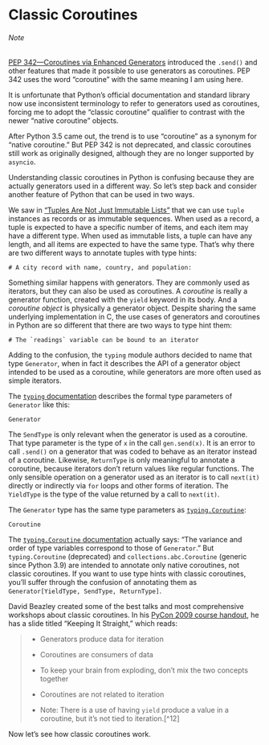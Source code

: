 # Classic Coroutines

###### Note

[PEP 342—Coroutines via Enhanced Generators](https://fpy.li/pep342) introduced the `.send()` and other features that made it possible to use generators as coroutines. PEP 342 uses the word “coroutine” with the same meaning I am using here.

It is unfortunate that Python’s official documentation and standard library now use inconsistent terminology to refer to generators used as coroutines, forcing me to adopt the “classic coroutine” qualifier to contrast with the newer “native coroutine” objects.

After Python 3.5 came out, the trend is to use “coroutine” as a synonym for “native coroutine.” But PEP 342 is not deprecated, and classic coroutines still work as originally designed, although they are no longer supported by `asyncio`.

Understanding classic coroutines in Python is confusing because they are actually generators used in a different way. So let’s step back and consider another feature of Python that can be used in two ways.

We saw in [“Tuples Are Not Just Immutable Lists”](ch02.html#tuples_more_than_lists_sec) that we can use `tuple` instances as records or as immutable sequences. When used as a record, a tuple is expected to have a specific number of items, and each item may have a different type. When used as immutable lists, a tuple can have any length, and all items are expected to have the same type. That’s why there are two different ways to annotate tuples with type hints:

```
# A city record with name, country, and population:
```

Something similar happens with generators. They are commonly used as iterators, but they can also be used as coroutines. A _coroutine_ is really a generator function, created with the `yield` keyword in its body. And a _coroutine object_ is physically a generator object. Despite sharing the same underlying implementation in C, the use cases of generators and coroutines in Python are so different that there are two ways to type hint them:

```
# The `readings` variable can be bound to an iterator
```

Adding to the confusion, the `typing` module authors decided to name that type `Generator`, when in fact it describes the API of a generator object intended to be used as a coroutine, while generators are more often used as simple iterators.

The [`typing` documentation](https://fpy.li/17-17) describes the formal type parameters of `Generator` like this:

```
Generator
```

The `SendType` is only relevant when the generator is used as a coroutine. That type parameter is the type of `x` in the call `gen.send(x)`. It is an error to call `.send()` on a generator that was coded to behave as an iterator instead of a coroutine. Likewise, `ReturnType` is only meaningful to annotate a coroutine, because iterators don’t return values like regular functions. The only sensible operation on a generator used as an iterator is to call `next(it)` directly or indirectly via `for` loops and other forms of iteration. The `YieldType` is the type of the value returned by a call to `next(it)`.

The `Generator` type has the same type parameters as [`typing.Coroutine`](https://fpy.li/typecoro):

```
Coroutine
```

The [`typing.Coroutine` documentation](https://fpy.li/typecoro) actually says: “The variance and order of type variables correspond to those of `Generator`.” But `typing.Coroutine` (deprecated) and `collections.abc.Coroutine` (generic since Python 3.9) are intended to annotate only native coroutines, not classic coroutines. If you want to use type hints with classic coroutines, you’ll suffer through the confusion of annotating them as `Generator[YieldType, SendType, ReturnType]`.

David Beazley created some of the best talks and most comprehensive workshops about classic coroutines. In his [PyCon 2009 course handout](https://fpy.li/17-18), he has a slide titled “Keeping It Straight,” which reads:

> - Generators produce data for iteration
>     
> - Coroutines are consumers of data
>     
> - To keep your brain from exploding, don’t mix the two concepts together
>     
> - Coroutines are not related to iteration
>     
> - Note: There is a use of having `yield` produce a value in a coroutine, but it’s not tied to iteration.[^12]
>     

Now let’s see how classic coroutines work.